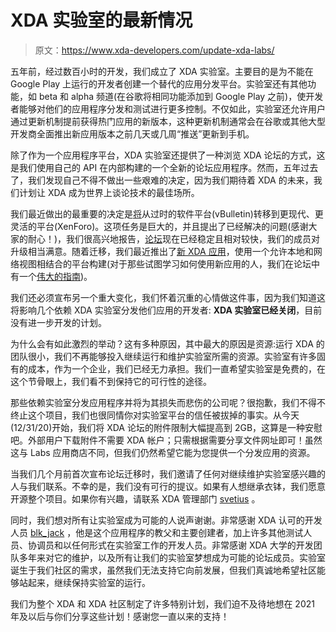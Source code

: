 # XDA 实验室的最新情况

> 原文：<https://www.xda-developers.com/update-xda-labs/>

五年前，经过数百小时的开发，我们成立了 XDA 实验室。主要目的是为不能在 Google Play 上运行的开发者创建一个替代的应用分发平台。实验室还有其他功能，如 beta 和 alpha 频道(在谷歌将相同功能添加到 Google Play 之前)，使开发者能够对他们的应用程序分发和测试进行更多控制。不仅如此，实验室还允许用户通过更新机制提前获得热门应用的新版本，这种更新机制通常会在谷歌或其他大型开发商全面推出新应用版本之前几天或几周“推送”更新到手机。

除了作为一个应用程序平台，XDA 实验室还提供了一种浏览 XDA 论坛的方式，这是我们使用自己的 API 在内部构建的一个全新的论坛应用程序。然而，五年过去了，我们发现自己不得不做出一些艰难的决定，因为我们期待着 XDA 的未来，我们计划让 XDA 成为世界上谈论技术的最佳场所。

我们最近做出的最重要的决定是[将](https://www.xda-developers.com/big-changes-to-xda-forums-are-coming-soon/)从过时的软件平台(vBulletin)转移到更现代、更灵活的平台(XenForo)。这项任务是巨大的，并且提出了已经解决的问题(感谢大家的耐心！)，我们很高兴地报告，[论坛](https://forum.xda-developers.com/)现在已经稳定且相对较快，我们的成员对升级相当满意。随着迁移，我们最近推出了[新 XDA 应用](https://play.google.com/store/apps/details?id=com.xda.labs.play)，使用一个允许本地和网络视图相结合的平台构建(对于那些试图学习如何使用新应用的人，我们在论坛中有一个[伟大的指南](https://forum.xda-developers.com/t/index-xda-2021-navigating-the-new-forum-app.4199143/))。

我们还必须宣布另一个重大变化，我们怀着沉重的心情做这件事，因为我们知道这将影响几个依赖 XDA 实验室分发他们应用的开发者: **XDA 实验室已经关闭**，目前没有进一步开发的计划。

为什么会有如此激烈的举动？这有多种原因，其中最大的原因是资源:运行 XDA 的团队很小，我们不再能够投入继续运行和维护实验室所需的资源。实验室有许多固有的成本，作为一个企业，我们已经无力承担。我们一直希望实验室是免费的，在这个节骨眼上，我们看不到保持它的可行性的途径。

那些依赖实验室分发应用程序并将为其损失而悲伤的公司呢？很抱歉，我们不得不终止这个项目，我们也很同情你对实验室平台的信任被拔掉的事实。从今天(12/31/20)开始，我们将 XDA 论坛的附件限制大幅提高到 2GB，这算是一种安慰吧。外部用户下载附件不需要 XDA 帐户；只需根据需要分享文件网址即可！虽然这与 Labs 应用商店不同，但我们仍然希望它能为您提供一个分发应用的资源。

当我们几个月前首次宣布论坛迁移时，我们邀请了任何对继续维护实验室感兴趣的人与我们联系。不幸的是，我们没有可行的提议。如果有人想继承衣钵，我们愿意开源整个项目。如果你有兴趣，请联系 XDA 管理部门 [svetius](https://forum.xda-developers.com/m/svetius.2235607/) 。

同时，我们想对所有让实验室成为可能的人说声谢谢。非常感谢 XDA 认可的开发人员 [blk_jack](https://forum.xda-developers.com/m/blk_jack.2637227/) ，他是这个应用程序的教父和主要创建者，加上许多其他测试人员、协调员和以任何形式在实验室工作的开发人员。非常感谢 XDA 大学的开发团队多年来对它的维护，以及所有让我们的实验室梦想成为可能的论坛成员。实验室诞生于我们社区的需求，虽然我们无法支持它向前发展，但我们真诚地希望社区能够站起来，继续保持实验室的运行。

我们为整个 XDA 和 XDA 社区制定了许多特别计划，我们迫不及待地想在 2021 年及以后与你们分享这些计划！感谢您一直以来的支持！